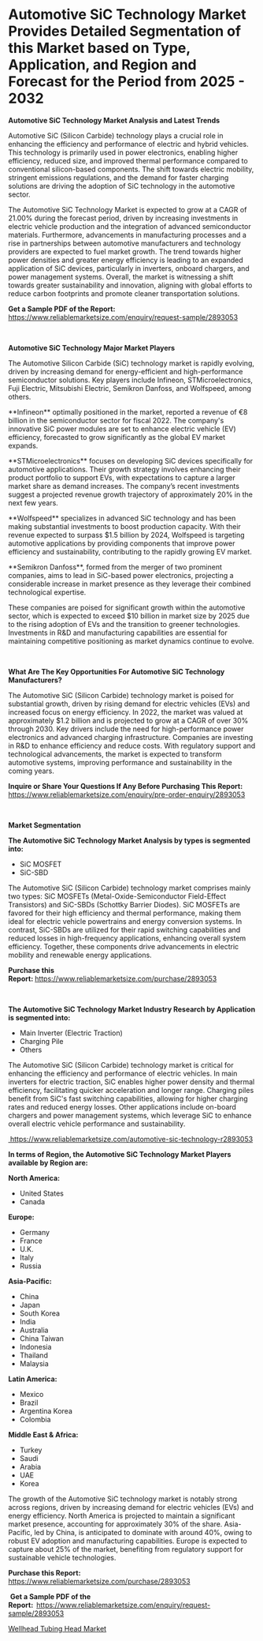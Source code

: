 <p><h1>Automotive SiC Technology Market Provides Detailed Segmentation of this Market based on Type, Application, and Region and Forecast for the Period from 2025 - 2032</h1></p><p><strong>Automotive SiC Technology Market Analysis and Latest Trends</strong></p>
<p><p>Automotive SiC (Silicon Carbide) technology plays a crucial role in enhancing the efficiency and performance of electric and hybrid vehicles. This technology is primarily used in power electronics, enabling higher efficiency, reduced size, and improved thermal performance compared to conventional silicon-based components. The shift towards electric mobility, stringent emissions regulations, and the demand for faster charging solutions are driving the adoption of SiC technology in the automotive sector.</p><p>The Automotive SiC Technology Market is expected to grow at a CAGR of 21.00% during the forecast period, driven by increasing investments in electric vehicle production and the integration of advanced semiconductor materials. Furthermore, advancements in manufacturing processes and a rise in partnerships between automotive manufacturers and technology providers are expected to fuel market growth. The trend towards higher power densities and greater energy efficiency is leading to an expanded application of SiC devices, particularly in inverters, onboard chargers, and power management systems. Overall, the market is witnessing a shift towards greater sustainability and innovation, aligning with global efforts to reduce carbon footprints and promote cleaner transportation solutions.</p></p>
<p><strong>Get a Sample PDF of the Report:&nbsp;</strong> <a href="https://www.reliablemarketsize.com/enquiry/request-sample/2893053?utm_campaign=2281&utm_medium=2&utm_source=Github&utm_content=ia&utm_term=15032025&utm_id=automotive-sic-technology">https://www.reliablemarketsize.com/enquiry/request-sample/2893053</a></p>
<p>&nbsp;</p>
<p><strong>Automotive SiC Technology Major Market Players</strong></p>
<p><p>The Automotive Silicon Carbide (SiC) technology market is rapidly evolving, driven by increasing demand for energy-efficient and high-performance semiconductor solutions. Key players include Infineon, STMicroelectronics, Fuji Electric, Mitsubishi Electric, Semikron Danfoss, and Wolfspeed, among others. </p><p>**Infineon** optimally positioned in the market, reported a revenue of €8 billion in the semiconductor sector for fiscal 2022. The company's innovative SiC power modules are set to enhance electric vehicle (EV) efficiency, forecasted to grow significantly as the global EV market expands.</p><p>**STMicroelectronics** focuses on developing SiC devices specifically for automotive applications. Their growth strategy involves enhancing their product portfolio to support EVs, with expectations to capture a larger market share as demand increases. The company’s recent investments suggest a projected revenue growth trajectory of approximately 20% in the next few years.</p><p>**Wolfspeed** specializes in advanced SiC technology and has been making substantial investments to boost production capacity. With their revenue expected to surpass $1.5 billion by 2024, Wolfspeed is targeting automotive applications by providing components that improve power efficiency and sustainability, contributing to the rapidly growing EV market.</p><p>**Semikron Danfoss**, formed from the merger of two prominent companies, aims to lead in SiC-based power electronics, projecting a considerable increase in market presence as they leverage their combined technological expertise.</p><p>These companies are poised for significant growth within the automotive sector, which is expected to exceed $10 billion in market size by 2025 due to the rising adoption of EVs and the transition to greener technologies. Investments in R&D and manufacturing capabilities are essential for maintaining competitive positioning as market dynamics continue to evolve.</p></p>
<p>&nbsp;</p>
<p><strong>What Are The Key Opportunities For Automotive SiC Technology Manufacturers?</strong></p>
<p><p>The Automotive SiC (Silicon Carbide) technology market is poised for substantial growth, driven by rising demand for electric vehicles (EVs) and increased focus on energy efficiency. In 2022, the market was valued at approximately $1.2 billion and is projected to grow at a CAGR of over 30% through 2030. Key drivers include the need for high-performance power electronics and advanced charging infrastructure. Companies are investing in R&D to enhance efficiency and reduce costs. With regulatory support and technological advancements, the market is expected to transform automotive systems, improving performance and sustainability in the coming years.</p></p>
<p><strong>Inquire or Share Your Questions If Any Before Purchasing This Report:</strong> <a href="https://www.reliablemarketsize.com/enquiry/pre-order-enquiry/2893053?utm_campaign=2281&utm_medium=2&utm_source=Github&utm_content=ia&utm_term=15032025&utm_id=automotive-sic-technology">https://www.reliablemarketsize.com/enquiry/pre-order-enquiry/2893053</a></p>
<p>&nbsp;</p>
<p><strong>Market Segmentation</strong></p>
<p><strong>The Automotive SiC Technology Market Analysis by types is segmented into:</strong></p>
<p><ul><li>SiC MOSFET</li><li>SiC-SBD</li></ul></p>
<p><p>The Automotive SiC (Silicon Carbide) technology market comprises mainly two types: SiC MOSFETs (Metal-Oxide-Semiconductor Field-Effect Transistors) and SiC-SBDs (Schottky Barrier Diodes). SiC MOSFETs are favored for their high efficiency and thermal performance, making them ideal for electric vehicle powertrains and energy conversion systems. In contrast, SiC-SBDs are utilized for their rapid switching capabilities and reduced losses in high-frequency applications, enhancing overall system efficiency. Together, these components drive advancements in electric mobility and renewable energy applications.</p></p>
<p><strong>Purchase this Report:&nbsp;</strong><a href="https://www.reliablemarketsize.com/purchase/2893053?utm_campaign=2281&utm_medium=2&utm_source=Github&utm_content=ia&utm_term=15032025&utm_id=automotive-sic-technology">https://www.reliablemarketsize.com/purchase/2893053</a></p>
<p>&nbsp;</p>
<p><strong>The Automotive SiC Technology Market Industry Research by Application is segmented into:</strong></p>
<p><ul><li>Main Inverter (Electric Traction)</li><li>Charging Pile</li><li>Others</li></ul></p>
<p><p>The Automotive SiC (Silicon Carbide) technology market is critical for enhancing the efficiency and performance of electric vehicles. In main inverters for electric traction, SiC enables higher power density and thermal efficiency, facilitating quicker acceleration and longer range. Charging piles benefit from SiC's fast switching capabilities, allowing for higher charging rates and reduced energy losses. Other applications include on-board chargers and power management systems, which leverage SiC to enhance overall electric vehicle performance and sustainability.</p></p>
<p><a href="https://www.reliablemarketsize.com/automotive-sic-technology-r2893053?utm_campaign=2281&utm_medium=2&utm_source=Github&utm_content=ia&utm_term=15032025&utm_id=automotive-sic-technology">&nbsp;https://www.reliablemarketsize.com/automotive-sic-technology-r2893053</a></p>
<p><strong>In terms of Region, the Automotive SiC Technology Market Players available by Region are:</strong></p>
<p>
    <p> <strong> North America: </strong>
        <ul>
            <li>United States</li>
            <li>Canada</li>
        </ul>
        </p> 
    <p> <strong> Europe: </strong>
        <ul>
            <li>Germany</li>
            <li>France</li>
            <li>U.K.</li>
            <li>Italy</li>
            <li>Russia</li>
        </ul>
        </p> 
    <p> <strong> Asia-Pacific: </strong>
        <ul>
            <li>China</li>
            <li>Japan</li>
            <li>South Korea</li>
            <li>India</li>
            <li>Australia</li>
            <li>China Taiwan</li>
            <li>Indonesia</li>
            <li>Thailand</li>
            <li>Malaysia</li>
        </ul>
        </p> 
    <p> <strong> Latin America: </strong>
        <ul>
            <li>Mexico</li>
            <li>Brazil</li>
            <li>Argentina Korea</li>
            <li>Colombia</li>
        </ul>
        </p> 
    <p> <strong> Middle East & Africa: </strong>
        <ul>
            <li>Turkey</li>
            <li>Saudi</li>
            <li>Arabia</li>
            <li>UAE</li>
            <li>Korea</li>
        </ul>
    </p>
    </p>
<p><p>The growth of the Automotive SiC technology market is notably strong across regions, driven by increasing demand for electric vehicles (EVs) and energy efficiency. North America is projected to maintain a significant market presence, accounting for approximately 30% of the share. Asia-Pacific, led by China, is anticipated to dominate with around 40%, owing to robust EV adoption and manufacturing capabilities. Europe is expected to capture about 25% of the market, benefiting from regulatory support for sustainable vehicle technologies.</p></p>
<p><strong>Purchase this Report: </strong><a href="https://www.reliablemarketsize.com/purchase/2893053?utm_campaign=2281&utm_medium=2&utm_source=Github&utm_content=ia&utm_term=15032025&utm_id=automotive-sic-technology">https://www.reliablemarketsize.com/purchase/2893053</a></p>
<p>&nbsp;<strong>Get a Sample PDF of the Report:&nbsp;&nbsp;</strong><a href="https://www.reliablemarketsize.com/enquiry/request-sample/2893053?utm_campaign=2281&utm_medium=2&utm_source=Github&utm_content=ia&utm_term=15032025&utm_id=automotive-sic-technology">https://www.reliablemarketsize.com/enquiry/request-sample/2893053</a></p>
<p><strong></strong></p>
<p><p><a href="https://github.com/gullattedenna/Market-Research-Report-List-1/blob/main/wellhead-tubing-head-market.md?utm_campaign=2281&utm_medium=2&utm_source=Github&utm_content=ia&utm_term=15032025&utm_id=automotive-sic-technology">Wellhead Tubing Head Market</a></p></p>